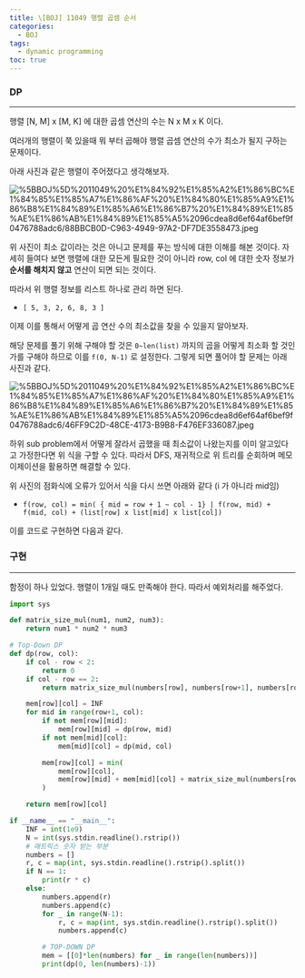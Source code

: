 ```yaml
---
title: \[BOJ] 11049 행렬 곱셈 순서
categories: 
  - BOJ
tags: 
  - dynamic programming
toc: true
---
```


### DP

---

행렬 [N, M] x [M, K] 에 대한 곱셈 연산의 수는 N x M x K 이다.

여러개의 행렬이 쭉 있을때 뭐 부터 곱해야 행렬 곱셈 연산의 수가 최소가 될지 구하는 문제이다.

아래 사진과 같은 행렬이 주어졌다고 생각해보자.

![%5BBOJ%5D%2011049%20%E1%84%92%E1%85%A2%E1%86%BC%E1%84%85%E1%85%A7%E1%86%AF%20%E1%84%80%E1%85%A9%E1%86%B8%E1%84%89%E1%85%A6%E1%86%B7%20%E1%84%89%E1%85%AE%E1%86%AB%E1%84%89%E1%85%A5%2096cdea8d6ef64af6bef9f0476788adc6/88BBCB0D-C963-4949-97A2-DF7DE3558473.jpeg](%5BBOJ%5D%2011049%20%E1%84%92%E1%85%A2%E1%86%BC%E1%84%85%E1%85%A7%E1%86%AF%20%E1%84%80%E1%85%A9%E1%86%B8%E1%84%89%E1%85%A6%E1%86%B7%20%E1%84%89%E1%85%AE%E1%86%AB%E1%84%89%E1%85%A5%2096cdea8d6ef64af6bef9f0476788adc6/88BBCB0D-C963-4949-97A2-DF7DE3558473.jpeg)

위 사진이 최소 값이라는 것은 아니고 문제를 푸는 방식에 대한 이해를 해본 것이다. 자세히 들여다 보면 행렬에 대한 모든게 필요한 것이 아니라 row, col 에 대한 숫자 정보가 **순서를 해치지 않고** 연산이 되면 되는 것이다.

따라서 위 행렬 정보를 리스트 하나로 관리 하면 된다. 

- `[ 5, 3, 2, 6, 8, 3 ]`

이제 이를 통해서 어떻게 곱 연산 수의 최소값을 찾을 수 있을지 알아보자.

해당 문제를 풀기 위해 구해야 할 것은 `0~len(list)` 까지의 곱을 어떻게 최소화 할 것인가를 구해야 하므로 이를 `f(0, N-1)` 로 설정한다. 그렇게 되면 풀어야 할 문제는 아래 사진과 같다.

![%5BBOJ%5D%2011049%20%E1%84%92%E1%85%A2%E1%86%BC%E1%84%85%E1%85%A7%E1%86%AF%20%E1%84%80%E1%85%A9%E1%86%B8%E1%84%89%E1%85%A6%E1%86%B7%20%E1%84%89%E1%85%AE%E1%86%AB%E1%84%89%E1%85%A5%2096cdea8d6ef64af6bef9f0476788adc6/46FF9C2D-48CE-4173-B9B8-F476EF336087.jpeg](%5BBOJ%5D%2011049%20%E1%84%92%E1%85%A2%E1%86%BC%E1%84%85%E1%85%A7%E1%86%AF%20%E1%84%80%E1%85%A9%E1%86%B8%E1%84%89%E1%85%A6%E1%86%B7%20%E1%84%89%E1%85%AE%E1%86%AB%E1%84%89%E1%85%A5%2096cdea8d6ef64af6bef9f0476788adc6/46FF9C2D-48CE-4173-B9B8-F476EF336087.jpeg)

하위 sub problem에서 어떻게 잘라서 곱했을 때 최소값이 나왔는지를 이미 알고있다고 가정한다면 위 식을 구할 수 있다. 따라서 DFS, 재귀적으로 위 트리를 순회하며 메모이제이션을 활용하면 해결할 수 있다.

위 사진의 점화식에 오류가 있어서 식을 다시 쓰면 아래와 같다 (i 가 아니라 mid임)

- `f(row, col) = min( { mid = row + 1 ~ col - 1} | f(row, mid) + f(mid, col) + (list[row] x list[mid] x list[col])`

이를 코드로 구현하면 다음과 같다.

### 구현

---

함정이 하나 있었다. 행렬이 1개일 때도 만족해야 한다. 따라서 예외처리를 해주었다.

```python
import sys

def matrix_size_mul(num1, num2, num3):
    return num1 * num2 * num3

# Top-Down DP
def dp(row, col):
    if col - row < 2:
        return 0
    if col - row == 2:
        return matrix_size_mul(numbers[row], numbers[row+1], numbers[row+2])    # row + 2 == col

    mem[row][col] = INF
    for mid in range(row+1, col):
        if not mem[row][mid]:
            mem[row][mid] = dp(row, mid)
        if not mem[mid][col]:
            mem[mid][col] = dp(mid, col)

        mem[row][col] = min(
            mem[row][col],
            mem[row][mid] + mem[mid][col] + matrix_size_mul(numbers[row], numbers[mid], numbers[col])
        )

    return mem[row][col]

if __name__ == "__main__":
    INF = int(1e9)
    N = int(sys.stdin.readline().rstrip())
    # 매트릭스 숫자 받는 부분
    numbers = []
    r, c = map(int, sys.stdin.readline().rstrip().split())
    if N == 1:
        print(r * c)
    else:
        numbers.append(r)
        numbers.append(c)
        for _ in range(N-1):
            r, c = map(int, sys.stdin.readline().rstrip().split())
            numbers.append(c)

        # TOP-DOWN DP
        mem = [[0]*len(numbers) for _ in range(len(numbers))]
        print(dp(0, len(numbers)-1))
```